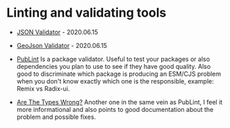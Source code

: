 # Linting and validating tools

- [JSON Validator](https://jsonlint.com/) - 2020.06.15

- [GeoJson Validator](https://geojsonlint.com/) - 2020.06.15

- [PubLint](https://publint.dev/)
  Is a package validator. Useful to test your packages or also dependencies you plan to use to see if they have good quality. Also good to discriminate which package is producing an ESM/CJS problem when you don't know exactly which one is the responsible, example: Remix vs Radix-ui.

- [Are The Types Wrong?](https://arethetypeswrong.github.io/)
  Another one in the same vein as PubLint, I feel it more informational and also points to good documentation about the problem and possible fixes.
